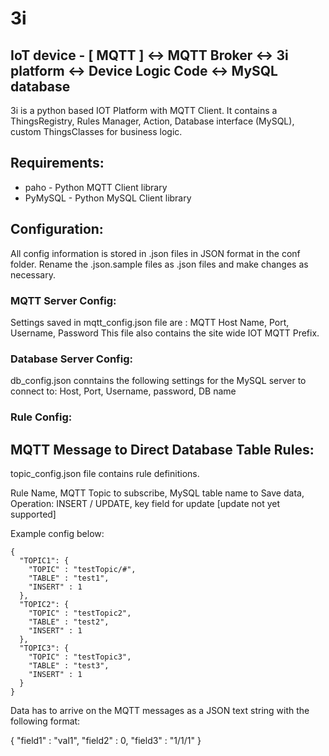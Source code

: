 # 3i
## IoT device - [ MQTT ] <-> MQTT Broker <-> 3i platform <-> Device Logic Code <-> MySQL database 

3i is a python based IOT Platform with MQTT Client. It contains a ThingsRegistry, Rules Manager, Action, Database interface (MySQL), custom ThingsClasses for business logic.

## Requirements:

*   paho - Python MQTT Client library
*   PyMySQL - Python MySQL Client library

## Configuration:

All config information is stored in .json files in JSON format in the conf folder. Rename the .json.sample files as .json files and make changes as necessary.

### MQTT Server Config:

Settings saved in mqtt_config.json file are : MQTT Host Name, Port, Username, Password
This file also contains the site wide IOT MQTT Prefix.

### Database Server Config:

db_config.json conntains the following settings for the MySQL server to connect to: Host, Port, Username, password, DB name

### Rule Config:

## MQTT Message to Direct Database Table Rules:

topic_config.json file contains rule definitions. 

Rule Name, MQTT Topic to subscribe, MySQL table name to Save data, Operation: INSERT / UPDATE, key field for update [update not yet supported]

Example config below:

    {
      "TOPIC1": {
        "TOPIC" : "testTopic/#",
        "TABLE" : "test1",
        "INSERT" : 1
      },
      "TOPIC2": {
        "TOPIC" : "testTopic2",
        "TABLE" : "test2",
        "INSERT" : 1
      },
      "TOPIC3": {
        "TOPIC" : "testTopic3",
        "TABLE" : "test3",
        "INSERT" : 1
      }
    }

Data has to arrive on the MQTT messages as a JSON text string with the following format:

{ "field1" : "val1", "field2" : 0, "field3" : "1/1/1" }
